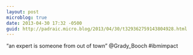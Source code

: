 ```yaml
---
layout: post
microblog: true
date: 2013-04-30 17:32 -0500
guid: http://padraic.micro.blog/2013/04/30/t329362759143804928.html
---
```

“an expert is someone from out of town” @Grady_Booch #ibmimpact
